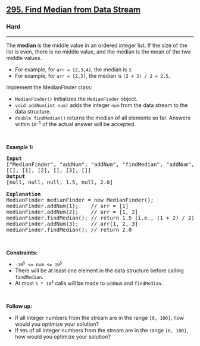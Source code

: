 <h2><a href="https://leetcode.com/problems/find-median-from-data-stream/">295. Find Median from Data Stream</a></h2><h3>Hard</h3><hr><div style="user-select: auto;"><p style="user-select: auto;">The <strong style="user-select: auto;">median</strong> is the middle value in an ordered integer list. If the size of the list is even, there is no middle value, and the median is the mean of the two middle values.</p>

<ul style="user-select: auto;">
	<li style="user-select: auto;">For example, for <code style="user-select: auto;">arr = [2,3,4]</code>, the median is <code style="user-select: auto;">3</code>.</li>
	<li style="user-select: auto;">For example, for <code style="user-select: auto;">arr = [2,3]</code>, the median is <code style="user-select: auto;">(2 + 3) / 2 = 2.5</code>.</li>
</ul>

<p style="user-select: auto;">Implement the MedianFinder class:</p>

<ul style="user-select: auto;">
	<li style="user-select: auto;"><code style="user-select: auto;">MedianFinder()</code> initializes the <code style="user-select: auto;">MedianFinder</code> object.</li>
	<li style="user-select: auto;"><code style="user-select: auto;">void addNum(int num)</code> adds the integer <code style="user-select: auto;">num</code> from the data stream to the data structure.</li>
	<li style="user-select: auto;"><code style="user-select: auto;">double findMedian()</code> returns the median of all elements so far. Answers within <code style="user-select: auto;">10<sup style="user-select: auto;">-5</sup></code> of the actual answer will be accepted.</li>
</ul>

<p style="user-select: auto;">&nbsp;</p>
<p style="user-select: auto;"><strong class="example" style="user-select: auto;">Example 1:</strong></p>

<pre style="user-select: auto;"><strong style="user-select: auto;">Input</strong>
["MedianFinder", "addNum", "addNum", "findMedian", "addNum", "findMedian"]
[[], [1], [2], [], [3], []]
<strong style="user-select: auto;">Output</strong>
[null, null, null, 1.5, null, 2.0]

<strong style="user-select: auto;">Explanation</strong>
MedianFinder medianFinder = new MedianFinder();
medianFinder.addNum(1);    // arr = [1]
medianFinder.addNum(2);    // arr = [1, 2]
medianFinder.findMedian(); // return 1.5 (i.e., (1 + 2) / 2)
medianFinder.addNum(3);    // arr[1, 2, 3]
medianFinder.findMedian(); // return 2.0
</pre>

<p style="user-select: auto;">&nbsp;</p>
<p style="user-select: auto;"><strong style="user-select: auto;">Constraints:</strong></p>

<ul style="user-select: auto;">
	<li style="user-select: auto;"><code style="user-select: auto;">-10<sup style="user-select: auto;">5</sup> &lt;= num &lt;= 10<sup style="user-select: auto;">5</sup></code></li>
	<li style="user-select: auto;">There will be at least one element in the data structure before calling <code style="user-select: auto;">findMedian</code>.</li>
	<li style="user-select: auto;">At most <code style="user-select: auto;">5 * 10<sup style="user-select: auto;">4</sup></code> calls will be made to <code style="user-select: auto;">addNum</code> and <code style="user-select: auto;">findMedian</code>.</li>
</ul>

<p style="user-select: auto;">&nbsp;</p>
<p style="user-select: auto;"><strong style="user-select: auto;">Follow up:</strong></p>

<ul style="user-select: auto;">
	<li style="user-select: auto;">If all integer numbers from the stream are in the range <code style="user-select: auto;">[0, 100]</code>, how would you optimize your solution?</li>
	<li style="user-select: auto;">If <code style="user-select: auto;">99%</code> of all integer numbers from the stream are in the range <code style="user-select: auto;">[0, 100]</code>, how would you optimize your solution?</li>
</ul>
</div>